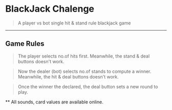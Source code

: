 # BlackJack Chalenge
> A player vs bot single hit & stand rule blackjack game 

***
## Game Rules
> The player selects no.of hits first. Meanwhile, the stand & deal buttons doesn't work.

> Now the dealer (bot) selects no.of stands to compute a winner. Meanwhile, the hit & deal buttons doesn't work.

> Once the winner the declared, the deal button sets a new round to play.


** All sounds, card values are available online.
